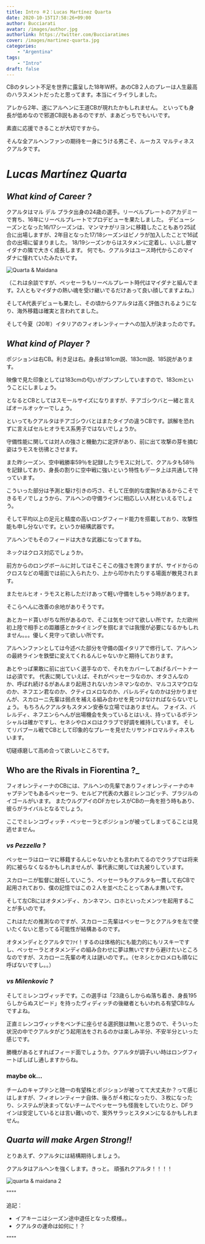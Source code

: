 ```yaml
---
title: Intro ＃2：Lucas Martínez Quarta 
date: 2020-10-15T17:58:26+09:00
author: Bucciarati
avatar: /images/author.jpg
authorlink: https://twitter.com/Bucciaratimes
cover: /images/martinez-quarta.jpg
categories:
    - "Argentina"
tags:
    - "Intro"
draft: false
---
```


CBのタレント不足を世界に露呈した18年W杯。あのCB２人のプレーは人生最高のハラスメントだったと思ってます。本当にイライラしました。

<!--more-->

アレから2年、遂にアルヘンに王道CBが現れたかもしれません。
といっても身長が低めなので邪道CB説もあるのですが、まあどっちでもいいです。

素直に応援できることが大切ですから。

そんな全アルヘンファンの期待を一身にうける男こそ、ルーカス マルティネス クアルタです。
# _Lucas Martínez Quarta_

## _What kind of Career ?_

クアルタはマル デル プラタ出身の24歳の選手。リーベルプレートのアカデミーで育ち、16年にリーベルプレートでプロデビューを果たしました。
デビューシーズンとなった16/17シーズンは、マンマナがリヨンに移籍したこともあり25試合に出場しますが、2年目となった17/18シーズンはピノラが加入したことで16試合の出場に留まりました。
18/19シーズンからはスタメンに定着し、いぶし銀マイダナの隣で大きく成長します。
何でも、クアルタはユース時代からこのマイダナに憧れていたみたいです。

![Quarta & Maidana](/images/maidanaquarta1.jpg)

（これは余談ですが、ペッセーラもリーベルプレート時代はマイダナと組んでます。2人ともマイダナの熱い魂を受け継いでるだけあって良い顔してますよね。）

そしてA代表デビューも果たし、その頃からクアルタは高く評価されるようになり、海外移籍は確実と言われてました。

そして今夏（20年）イタリアのフィオレンティーナへの加入が決まったのです。

## _What kind of Player ?_

ポジションは右CB。利き足は右。身長は181cm説、183cm説、185説があります。

映像で見た印象としては183cmの匂いがプンプンしていますので、183cmということにしましょう。

となるとCBとしてはスモールサイズになりますが、チアゴシウバと一緒と言えばオールオッケーでしょう。

といってもクアルタはチアゴシウバとはまたタイプの違うCBです。誤解を恐れずに言えばセルヒオラモス系男子ではないでしょうか。

守備性能に関しては対人の強さと機動力に定評があり、前に出て攻撃の芽を摘む姿はラモスを彷彿とさせます。

また昨シーズン、空中戦勝率59％を記録したラモスに対して、クアルタも58％を記録しており、身長の割りに空中戦に強いという特性もデータ上は共通して持っています。

こういった部分は予測と駆け引きの巧さ、そして圧倒的な度胸があるからこそできるモノでしょうから、アルヘンの守備ラインに相応しい人材といえるでしょう。

そして平均以上の足元と精度の高いロングフィード能力を搭載しており、攻撃性能も申し分ないです。というか結構武器です。

アルヘンでもそのフィードは大きな武器になってますね。

ネックはクロス対応でしょうか。

前方からのロングボールに対してはそこそこの強さを誇りますが、サイドからのクロスなどの場面では前に入られたり、上から叩かれたりする場面が散見されます。

またセルヒオ・ラモスと称しただけあって軽い守備をしちゃう時があります。

そこらへんに改善の余地がありそうです。

あとカード貰いがちな所があるので、そこは気をつけて欲しい所です。ただ欧州初上陸で相手との距離感とかタイミングを掴むまでは我慢が必要になるかもしれません。。。優しく見守って欲しい所です。

アルヘンファンとしては今述べた部分を守備の国イタリアで修行して、アルヘンの最終ラインを鉄壁に変えてくれるんじゃないかと期待しております。

あとやっぱ果敢に前に出ていく選手なので、それをカバーしてあげるパートナーは必須です。
代表に関していえば、それがペッセーラなのか、オタさんなのか、呼ばれ続けるがあんまり起用されないカンネマンなのか、マルコスマウロなのか、ネフエン君なのか、クティロメロなのか、バレルディなのかは分かりませんが、スカローニ先輩は弱点を補える組み合わせを見つけなければならないでしょう。
もちろんクアルタもスタメン安泰な立場ではありません。
フォイス、バレルディ、ネフエンらへんが出場機会を失っているとはいえ、持っているポテンシャルは確かですし、セネシやロメロはクラブで好調を維持しています。
そしてリバプール戦でCBとして印象的なプレーを見せたリサンドロマルティネスもいます。

切磋琢磨して高め合って欲しいところです。
## Who are the Rivals in Fiorentina ?_
フィオレンティーナのCBには、アルヘンの先輩でありフィオレンティーナのキャプテンでもあるペッセーラ、セルビア代表の大器ミレンコビッチ、ブラジルのイゴールがいます。
またウルグアイのDFカセレスがCBの一角を担う時もあり、彼らがライバルとなるでしょう。

ここでミレンコヴィッチ・ペッセーラとポジションが被ってしまってることは見逃せません。

### _vs Pezzella ?_

ペッセーラはローマに移籍するんじゃないかとも言われてるのでクラブでは将来的に被らなくなるかもしれませんが、事代表に関しては丸被りしています。

スカローニが監督に就任していこう、ペッセーラもクアルタも一貫して右CBで起用されており、僕の記憶ではこの２人を並べたことってあんま無いです。

そして左CBにはオタメンディ、カンネマン、ロホといったメンツを起用することが多いのです。

これはただの推測なのですが、スカローニ先輩はペッセーラとクアルタを左で使いたくないと思ってる可能性が結構あるのです。

オタメンディとクアルタでﾌｧｲ！するのは体格的にも能力的にもリスキーですし、ペッセーラとオタメンディの組み合わせに夢は無いですから避けたいところなのですが、スカローニ先輩の考えは謎いのです。。（セネシとかロメロも頑なに呼ばないですし。。）

### _vs Milenkovic ?_

そしてミレンコヴィッチです。この選手は「23歳らしからぬ落ち着き、身長195らしからぬスピード」を持ったヴィディッチの後継者ともいわれる有望CBなんですよね。

正直ミレンコヴィッチをベンチに座らせる選択肢は無いと思うので、そういった状況の中でクアルタがどう起用法をされるのかは楽しみ半分、不安半分といった感じです。

勝機があるとすればフィード面でしょうか。クアルタが調子いい時はロングフィートばしばし通しますからね。

### maybe ok...

チームのキャプテンと随一の有望株とポジションが被ってて大丈夫か？って感じはしますが、フィオレンティーナ自体、後ろが４枚になったり、３枚になったり、システムが決まってないチームでペッセーラも怪我をしていたりと、DFラインは安定しているとは言い難いので、案外サラッとスタメンになるかもしれません。


## _Quarta will make Argen Strong!!_

とりあえず、クアルタには結構期待しましょう。

クアルタはアルヘンを強くします。きっと。
頑張れクアルタ！！！！

![quarta & maidana 2](/images/maidanaquarta.jpg)


""""

追記：
- イアキーニはシーズン途中退任となった模様。。
- クアルタの運命は如何に！？

""""
